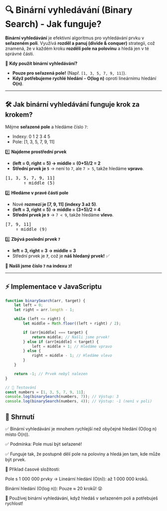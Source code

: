 # 🔍 Binární vyhledávání (Binary Search) - Jak funguje?

**Binární vyhledávání** je efektivní algoritmus pro vyhledávání prvku v **seřazeném poli**.
Využívá **rozděl a panuj (divide & conquer)** strategii, což znamená, že v každém kroku **rozdělí pole na polovinu** a hledá jen v té správné části.

📌 **Kdy použít binární vyhledávání?**
- **Pouze pro seřazená pole!** (Např. `[1, 3, 5, 7, 9, 11]`).
- **Když potřebujeme rychlé hledání** – **O(log n)** oproti lineárnímu hledání **O(n)**.

---

## 🛠 Jak binární vyhledávání funguje krok za krokem?

Mějme **seřazené pole** a hledáme číslo `7`:

- Indexy: 0 1 2 3 4 5
- Pole: [1, 3, 5, 7, 9, 11]


1️⃣ **Najdeme prostřední prvek**
   - **(left = 0, right = 5) → middle = (0+5)/2 = 2**
   - **Střední prvek je `5`** → není to `7`, ale `7 > 5`, takže hledáme **vpravo**.

<pre>
[1, 3, 5, 7, 9, 11]
       ↑ middle (5)
</pre>


2️⃣ **Hledáme v pravé části pole**
   - Nové **rozmezí je [7, 9, 11] (indexy 3 až 5)**.
   - **(left = 3, right = 5) → middle = (3+5)/2 = 4**
   - **Střední prvek je `9`** → `7 < 9`, takže hledáme **vlevo**.

<pre>
[7, 9, 11]
    ↑ middle (9)
</pre>


3️⃣ **Zbývá poslední prvek `7`**
   - **left = 3, right = 3 → middle = 3**
   - Střední prvek je **`7`**, což je **náš hledaný prvek!** ✅

🎯 **Našli jsme číslo `7` na indexu `3`!**

---

## ⚡ Implementace v JavaScriptu

```javascript
function binarySearch(arr, target) {
    let left = 0;
    let right = arr.length - 1;

    while (left <= right) {
        let middle = Math.floor((left + right) / 2);

        if (arr[middle] === target) {
            return middle; // Našli jsme prvek!
        } else if (arr[middle] < target) {
            left = middle + 1; // Hledáme vpravo
        } else {
            right = middle - 1; // Hledáme vlevo
        }
    }

    return -1; // Prvek nebyl nalezen
}

// 📌 Testování
const numbers = [1, 3, 5, 7, 9, 11];
console.log(binarySearch(numbers, 7)); // Výstup: 3
console.log(binarySearch(numbers, 4)); // Výstup: -1 (není v poli)
```

## 🧠 Shrnutí

✅ Binární vyhledávání je mnohem rychlejší než obyčejné hledání (O(log n) místo O(n)).

✅ Podmínka: Pole musí být seřazené!

✅ Funguje tak, že postupně dělí pole na poloviny a hledá jen tam, kde může být prvek.

📌 Příklad časové složitosti:

Pole s 1 000 000 prvky → Lineární hledání (O(n)): až 1 000 000 kroků.

Binární hledání (O(log n)): Pouze ≈ 20 kroků! 😲

🚀 Používej binární vyhledávání, když hledáš v seřazeném poli a potřebuješ rychlost!